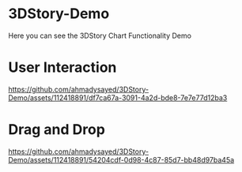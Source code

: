 # 3DStory-Demo
Here you can see the 3DStory Chart Functionality Demo

# User Interaction

https://github.com/ahmadysayed/3DStory-Demo/assets/112418891/df7ca67a-3091-4a2d-bde8-7e7e77d12ba3

# Drag and Drop

https://github.com/ahmadysayed/3DStory-Demo/assets/112418891/54204cdf-0d98-4c87-85d7-bb48d97ba45a

